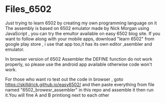 # Files_6502
Just trying to learn 6502 by creating my own programming language on it
 The assembly is based on 6502 emulator made by Nick Morgan using JavaScript , you can try the emultor available on easy 6502 blog site.
 If you want to follow along with your mobile apps, download "learn 6502" from google play store , i use that app too,it has its own editor ,asembler and emulator.


In browser version of 6502 Assembler the DEFINE function do not work properly, so please use the android app available otherwise code won't work.

For those who want ro test out the code in browser , goto https://skilldrick.github.io/easy6502/ and then paste everything from file named "6502_browesr_assembler"
in this repo and assemble it then run it.You will fine A and B printiong next to each other

